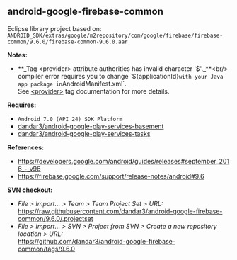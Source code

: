 ## android-google-firebase-common

Eclipse library project based on:<br/>
`ANDROID_SDK/extras/google/m2repository/com/google/firebase/firebase-common/9.6.0/firebase-common-9.6.0.aar`

**Notes:**
- **_Tag &lt;provider&gt; attribute authorities has invalid character '$'._**<br/>
compiler error requires you to change `${applicationId}` with your Java app package in `AndroidManifest.xml`.<br/>
See [&lt;provider&gt;](https://developer.android.com/guide/topics/manifest/provider-element.html) tag documentation for more details.


**Requires:**
- `Android 7.0 (API 24) SDK Platform`
- [dandar3/android-google-play-services-basement](https://github.com/dandar3/android-google-play-services-basement/tree/24.2.0)
- [dandar3/android-google-play-services-tasks](https://github.com/dandar3/android-google-play-services-tasks/tree/24.2.0)

**References:**
- https://developers.google.com/android/guides/releases#september_2016_-_v96
- https://firebase.google.com/support/release-notes/android#9.6

**SVN checkout:**
- _File > Import... > Team > Team Project Set > URL:_<br/>
  https://raw.githubusercontent.com/dandar3/android-google-firebase-common/9.6.0/.projectset
- _File > Import... > SVN > Project from SVN > Create a new repository location > URL:_<br/> 
  https://github.com/dandar3/android-google-firebase-common/tags/9.6.0

